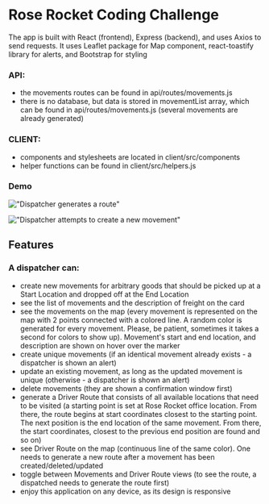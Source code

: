 # Rose Rocket Coding Challenge

The app is built with React (frontend), Express (backend), and uses Axios to send requests.
It uses Leaflet package for Map component, react-toastify library for alerts, and Bootstrap for styling

### API:

- the movements routes can be found in api/routes/movements.js
- there is no database, but data is stored in movementList array, which can be found in api/routes/movements.js (several movements are already generated)

### CLIENT:

- components and stylesheets are located in client/src/components
- helper functions can be found in client/src/helpers.js

### Demo

!["Dispatcher generates a route"](https://recordit.co/haoDjog9NR.gif)

!["Dispatcher attempts to create a new movement"](https://recordit.co/RTqZ7qfTlM.gif)

## Features

### A dispatcher can:

- create​ new movements for arbitrary goods that should be picked up at a ​Start Location​ and dropped off at the ​End Location​
- see the list of movements and the ​description of freight on the card
- see the movements on the map (every movement is represented on the map with 2 points connected with a colored line. A random color is generated for every movement. Please, be patient, sometimes it takes a second for colors to show up). Movement's start and end location, and description are shown on hover over the marker
- create unique movements (if an identical movement already exists - a dispatcher is shown an alert)
- update an existing movement, as long as the updated movement is unique (otherwise - a dispatcher is shown an alert)
- delete​ movements (they are shown a confirmation window first)
- generate a ​Driver Route​ that consists of all available locations that need to be visited (a starting point is set at Rose Rocket office location. From there, the route begins at start coordinates closest to the starting point. The next position is the end location of the same movement. From there, the start coordinates, closest to the previous end position are found and so on)
- see ​Driver Route​ on the map (continuous line of the same color). One needs to generate a new route after a movement has been created/deleted/updated
- toggle between Movements​ and ​Driver Route​ views (to see the route, a dispatched needs to generate the route first)
- enjoy this application on any device, as its design is responsive

